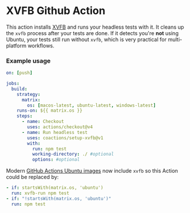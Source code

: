 # XVFB Github Action

This action installs [XVFB](http://elementalselenium.com/tips/38-headless) and runs your headless tests with it. It cleans up the `xvfb` process after your tests are done. If it detects you're **not** using Ubuntu, your tests still run without `xvfb`, which is very practical for multi-platform workflows.

### Example usage

```yml
on: [push]

jobs:
  build:
    strategy:
      matrix:
        os: [macos-latest, ubuntu-latest, windows-latest]
    runs-on: ${{ matrix.os }}
    steps:
      - name: Checkout
        uses: actions/checkout@v4
      - name: Run headless test
        uses: coactions/setup-xvfb@v1
        with:
          run: npm test
          working-directory: ./ #optional
          options: #optional
```

Modern [GitHub Actions Ubuntu images](https://github.com/actions/runner-images/tree/main/images/ubuntu) now include `xvfb` so this Action could be replaced by:

```yml
- if: startsWith(matrix.os, 'ubuntu')
  run: xvfb-run npm test
- if: "!startsWith(matrix.os, 'ubuntu')"
  run: npm test
```
